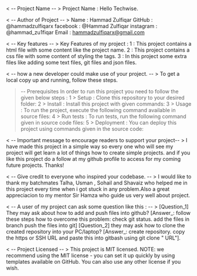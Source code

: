 <  -- Project Name -- >
Project Name : Hello Techwise.

< --  Author of Project  -- >
Name : Hammad Zulfiqar
GitHub : @hammadzulfiqarx
facebook : @Hammad Zulfiqar
instagram : @hammad_zu1fiqar
Email : hammadzulfiqarx@gmail.com

< -- Key features -- >
Key Features of my project :
1 : This project contains a html file with some content like the project name.
2 : This project contains a css file with some content of styling the tags.
3 : In this project some extra files like adding some text files, git files and json files.

< -- how a new developer could make use of your project. -- >
To get a local copy up and running, follow these steps.
> -- Prerequisites
In order to run this project you need to follow the given below steps :
1 > Setup :
Clone this repository to your desired folder:
2 > Install :
Install this project with given commands:
3 > Usage :
To run the project, execute the following command available in source files:
4 > Run tests :
To run tests, run the following command given in source code files:
5 > Deployment :
You can deploy this project using commands given in the source code:

< -- Important message to encourage readers to support your project-- >
I have made this project in a simple way so every one who will see my project will get learn a lot of things how to create simple projects. 
and if you like this project do a follow at my github profile to access for my coming future projects. Thanks!

< -- Give credit to everyone who inspired your codebase. -- >
I would like to thank my batchmates Talha, Usman , Sohail and Shavaiz who helped me in this project every time
when i got stuck in any problem.Also a great appreciacion to my mentor Sir Hamza who guide us very well about project.

< -- A user of my project can ask some question like this : -- >
[Question_1]
They may ask about how to add and push files into github?
[Answer_: follow these steps how to overcome this problem:
check git status.
add the files in branch
push the files into git]
[Question_2]
they may ask how to clone the created repository into your PC/laptop?
[Answer_: 
create repository.
copy the https or SSH URL and paste this into gitbash using git clone " URL"].

< -- Project Licensed -- >
This project is MIT licensed.
NOTE: we recommend using the MIT license - you can set it up quickly by using templates available on GitHub. You can also use any other license if you wish.
